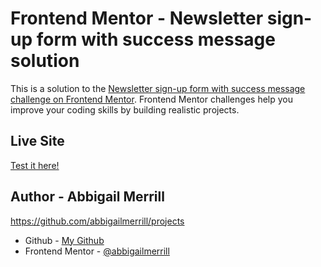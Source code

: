 # Frontend Mentor - Newsletter sign-up form with success message solution

This is a solution to the [Newsletter sign-up form with success message challenge on Frontend Mentor](https://www.frontendmentor.io/challenges/newsletter-signup-form-with-success-message-3FC1AZbNrv). Frontend Mentor challenges help you improve your coding skills by building realistic projects.

## Live Site

[Test it here!](https://abbigailmerrill.github.io/projects/newsletter-sign-up/)

## Author - Abbigail Merrill

https://github.com/abbigailmerrill/projects

- Github - [My Github]()
- Frontend Mentor - [@abbigailmerrill](https://www.frontendmentor.io/profile/abbigailmerrill)

